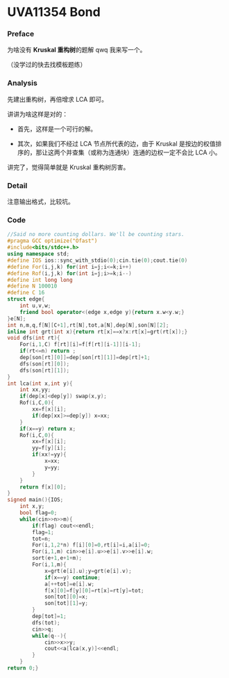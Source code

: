 # UVA11354 Bond

### Preface

为啥没有 **Kruskal 重构树**的题解 qwq 我来写一个。

（没学过的快去找模板题练）

### Analysis

先建出重构树，再倍增求 LCA 即可。

讲讲为啥这样是对的：

* 首先，这样是一个可行的解。

* 其次，如果我们不经过 LCA 节点所代表的边，由于 Kruskal 是按边的权值排序的，那让这两个并查集（或称为连通块）连通的边权一定不会比 LCA 小。

讲完了，觉得简单就是 Kruskal 重构树厉害。

### Detail

注意输出格式，比较坑。

### Code

```cpp
//Said no more counting dollars. We'll be counting stars.
#pragma GCC optimize("Ofast")
#include<bits/stdc++.h>
using namespace std;
#define IOS ios::sync_with_stdio(0);cin.tie(0);cout.tie(0)
#define For(i,j,k) for(int i=j;i<=k;i++)
#define Rof(i,j,k) for(int i=j;i>=k;i--)
#define int long long
#define N 100010
#define C 16
struct edge{
	int u,v,w;
	friend bool operator<(edge x,edge y){return x.w<y.w;}
}e[N];
int n,m,q,f[N][C+1],rt[N],tot,a[N],dep[N],son[N][2];
inline int grt(int x){return rt[x]==x?x:rt[x]=grt(rt[x]);}
void dfs(int rt){
	For(i,1,C) f[rt][i]=f[f[rt][i-1]][i-1];
	if(rt<=n) return ;
	dep[son[rt][0]]=dep[son[rt][1]]=dep[rt]+1;
	dfs(son[rt][0]);
	dfs(son[rt][1]);
} 
int lca(int x,int y){
	int xx,yy;
	if(dep[x]<dep[y]) swap(x,y);
	Rof(i,C,0){
		xx=f[x][i];
		if(dep[xx]>=dep[y]) x=xx;
	}
	if(x==y) return x;
	Rof(i,C,0){
		xx=f[x][i];
		yy=f[y][i];
		if(xx!=yy){
			x=xx;
			y=yy;
		}
	}
	return f[x][0];
}
signed main(){IOS;
	int x,y;
	bool flag=0;
	while(cin>>n>>m){
		if(flag) cout<<endl;
		flag=1;
		tot=n;
		For(i,1,2*n) f[i][0]=0,rt[i]=i,a[i]=0;
		For(i,1,m) cin>>e[i].u>>e[i].v>>e[i].w;
		sort(e+1,e+1+m);
		For(i,1,m){
			x=grt(e[i].u);y=grt(e[i].v);
			if(x==y) continue;
			a[++tot]=e[i].w;
			f[x][0]=f[y][0]=rt[x]=rt[y]=tot;
			son[tot][0]=x;
			son[tot][1]=y;
		}
		dep[tot]=1;
		dfs(tot);
		cin>>q;
		while(q--){
			cin>>x>>y;
			cout<<a[lca(x,y)]<<endl;
		}
	}
return 0;}
```